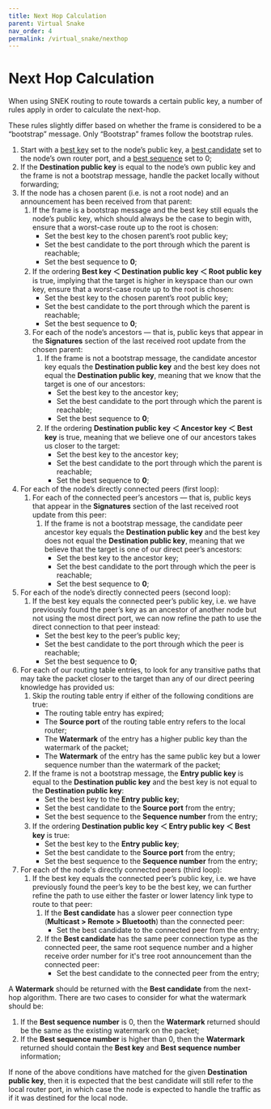 ```yaml
---
title: Next Hop Calculation
parent: Virtual Snake
nav_order: 4
permalink: /virtual_snake/nexthop
---
```


# Next Hop Calculation

When using SNEK routing to route towards a certain public key, a number of rules apply in order to calculate the next-hop.

These rules slightly differ based on whether the frame is considered to be a “bootstrap” message. Only “Bootstrap” frames follow the bootstrap rules.

1. Start with a <span style="text-decoration:underline;">best key</span> set to the node’s public key, a <span style="text-decoration:underline;">best candidate</span> set to the node’s own router port, and a <span style="text-decoration:underline;">best sequence</span> set to 0;
2. If the **Destination public key** is equal to the node’s own public key and the frame is not a bootstrap message, handle the packet locally without forwarding;
3. If the node has a chosen parent (i.e. is not a root node) and an announcement has been received from that parent:
    1. If the frame is a bootstrap message and the best key still equals the node’s public key, which should always be the case to begin with, ensure that a worst-case route up to the root is chosen:
        - Set the best key to the chosen parent’s root public key;
        - Set the best candidate to the port through which the parent is reachable;
        - Set the best sequence to **0**;
    2. If the ordering **Best key ＜ Destination public key ＜ Root public key** is true, implying that the target is higher in keyspace than our own key, ensure that a worst-case route up to the root is chosen:
        - Set the best key to the chosen parent’s root public key;
        - Set the best candidate to the port through which the parent is reachable;
        - Set the best sequence to **0**;
    3. For each of the node’s ancestors — that is, public keys that appear in the **Signatures** section of the last received root update from the chosen parent:
        1. If the frame is not a bootstrap message, the candidate ancestor key equals the **Destination public key** and the best key does not equal the **Destination public key**, meaning that we know that the target is one of our ancestors:
            - Set the best key to the ancestor key;
            - Set the best candidate to the port through which the parent is reachable;
            - Set the best sequence to **0**;
        2. If the ordering **Destination public key ＜ Ancestor key ＜ Best key** is true, meaning that we believe one of our ancestors takes us closer to the target:
            - Set the best key to the ancestor key;
            - Set the best candidate to the port through which the parent is reachable;
            - Set the best sequence to **0**;
4. For each of the node’s directly connected peers (first loop):
    1. For each of the connected peer’s ancestors — that is, public keys that appear in the **Signatures** section of the last received root update from this peer:
        1. If the frame is not a bootstrap message, the candidate peer ancestor key equals the **Destination public key** and the best key does not equal the **Destination public key**, meaning that we believe that the target is one of our direct peer’s ancestors:
            - Set the best key to the ancestor key;
            - Set the best candidate to the port through which the peer is reachable;
            - Set the best sequence to **0**;
5. For each of the node’s directly connected peers (second loop):
    1. If the best key equals the connected peer’s public key, i.e. we have previously found the peer’s key as an ancestor of another node but not using the most direct port, we can now refine the path to use the direct connection to that peer instead:
        - Set the best key to the peer’s public key;
        - Set the best candidate to the port through which the peer is reachable;
        - Set the best sequence to **0**;
6. For each of our routing table entries, to look for any transitive paths that may take the packet closer to the target than any of our direct peering knowledge has provided us:
    1. Skip the routing table entry if either of the following conditions are true:
        - The routing table entry has expired;
        - The **Source port** of the routing table entry refers to the local router;
        - The **Watermark** of the entry has a higher public key than the watermark of the packet;
        - The **Watermark** of the entry has the same public key but a lower sequence number than the watermark of the packet;
    2. If the frame is not a bootstrap message, the **Entry public key** is equal to the **Destination public key** and the best key is not equal to the **Destination public key**:
        - Set the best key to the **Entry public key**;
        - Set the best candidate to the **Source port** from the entry;
        - Set the best sequence to the **Sequence number** from the entry;
    3. If the ordering **Destination public key ＜ Entry public key ＜ Best key** is true:
        - Set the best key to the **Entry public key**;
        - Set the best candidate to the **Source port** from the entry;
        - Set the best sequence to the **Sequence number** from the entry;
7. For each of the node's directly connected peers (third loop):
    1. If the best key equals the connected peer’s public key, i.e. we have previously found the peer’s key to be the best key, we can further refine the path to use either the faster or lower latency link type to route to that peer:
        1. If the **Best candidate** has a slower peer connection type (**Multicast > Remote > Bluetooth**) than the connected peer:
            - Set the best candidate to the connected peer from the entry;
        2. If the **Best candidate** has the same peer connection type as the connected peer, the same root sequence number and a higher receive order number for it's tree root announcement than the connected peer:
            - Set the best candidate to the connected peer from the entry;

A **Watermark** should be returned with the **Best candidate** from the next-hop algorithm. There are two cases to consider for what the watermark should be:

1. If the **Best sequence number** is 0, then the **Watermark** returned should be the same as the existing watermark on the packet;
2. If the **Best sequence number** is higher than 0, then the **Watermark** returned should contain the **Best key** and **Best sequence number** information;

If none of the above conditions have matched for the given **Destination public key**, then it is expected that the best candidate will still refer to the local router port, in which case the node is expected to handle the traffic as if it was destined for the local node.

